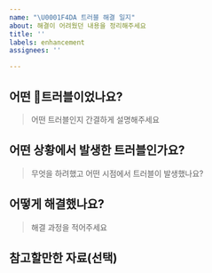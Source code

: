 ```yaml
---
name: "\U0001F4DA 트러블 해결 일지"
about: 해결이 어려웠던 내용을 정리해주세요
title: ''
labels: enhancement
assignees: ''

---
```


## 어떤 트러블이었나요?

> 어떤 트러블인지 간결하게 설명해주세요

## 어떤 상황에서 발생한 트러블인가요?

> 무엇을 하려했고 어떤 시점에서 트러블이 발생했나요?

## 어떻게 해결했나요?

> 해결 과정을 적어주세요

## 참고할만한 자료(선택)
